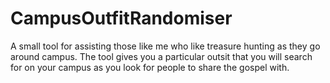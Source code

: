 # CampusOutfitRandomiser
A small tool for assisting those like me who like treasure hunting as they go around campus. The tool gives you a particular outsit that you will search for on your campus as you look for people to share the gospel with.
